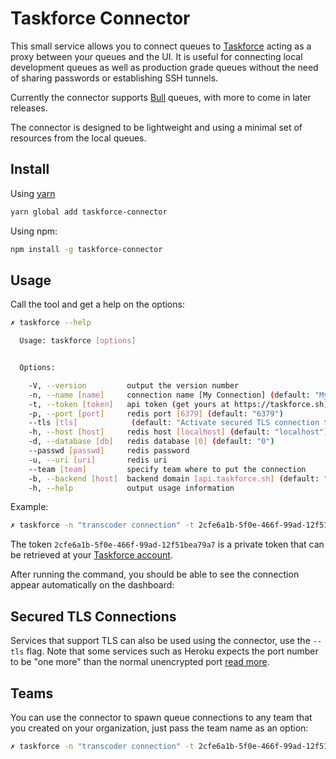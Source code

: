 # Taskforce Connector

This small service allows you to connect queues to [Taskforce](https://taskforce.sh) acting as a proxy between your queues and the UI. It is useful for connecting local development queues as well as production grade queues without the need of sharing passwords or establishing SSH tunnels.

Currently the connector supports [Bull](https://github.com/optimalbits/bull) queues, with more to come in later
releases.

The connector is designed to be lightweight and using a minimal set of resources from the local queues.

## Install

Using [yarn](https://yarnpkg.com)

```bash
yarn global add taskforce-connector

```

Using npm:

```bash
npm install -g taskforce-connector
```

## Usage

Call the tool and get a help on the options:

```bash
✗ taskforce --help

  Usage: taskforce [options]


  Options:

    -V, --version         output the version number
    -n, --name [name]     connection name [My Connection] (default: "My Connection")
    -t, --token [token]   api token (get yours at https://taskforce.sh)
    -p, --port [port]     redis port [6379] (default: "6379")
    --tls [tls]            (default: "Activate secured TLS connection to Redis")
    -h, --host [host]     redis host [localhost] (default: "localhost")
    -d, --database [db]   redis database [0] (default: "0")
    --passwd [passwd]     redis password
    -u, --uri [uri]       redis uri
    --team [team]         specify team where to put the connection
    -b, --backend [host]  backend domain [api.taskforce.sh] (default: "wss://api.taskforce.sh")
    -h, --help            output usage information
```

Example:

```bash
✗ taskforce -n "transcoder connection" -t 2cfe6a1b-5f0e-466f-99ad-12f51bea79a7

```

The token `2cfe6a1b-5f0e-466f-99ad-12f51bea79a7` is a private token that can be retrieved at your [Taskforce account](https://taskforce.sh/account).

After running the command, you should be able to see the connection appear automatically on the dashboard:

## Secured TLS Connections

Services that support TLS can also be used using the connector, use the `--tls` flag. Note that some services such as Heroku expects the port number to be "one more" than the normal unencrypted port [read more](https://devcenter.heroku.com/articles/securing-heroku-redis).

## Teams

You can use the connector to spawn queue connections to any team that you created on your organization, just pass the team name
as an option:

```bash
✗ taskforce -n "transcoder connection" -t 2cfe6a1b-5f0e-466f-99ad-12f51bea79a7 --team "my awesome team"

```
